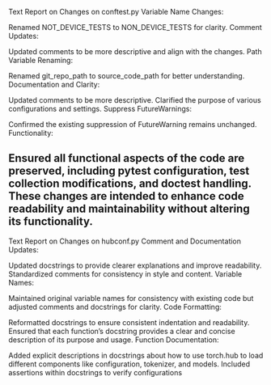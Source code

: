 Text Report on Changes on conftest.py
Variable Name Changes:

Renamed NOT_DEVICE_TESTS to NON_DEVICE_TESTS for clarity.
Comment Updates:

Updated comments to be more descriptive and align with the changes.
Path Variable Renaming:

Renamed git_repo_path to source_code_path for better understanding.
Documentation and Clarity:

Updated comments to be more descriptive.
Clarified the purpose of various configurations and settings.
Suppress FutureWarnings:

Confirmed the existing suppression of FutureWarning remains unchanged.
Functionality:

Ensured all functional aspects of the code are preserved, including pytest configuration, test collection modifications, and doctest handling.
These changes are intended to enhance code readability and maintainability without altering its functionality.
---------------------------------------------------------------------------------------------------------------
Text Report on Changes on hubconf.py
Comment and Documentation Updates:

Updated docstrings to provide clearer explanations and improve readability.
Standardized comments for consistency in style and content.
Variable Names:

Maintained original variable names for consistency with existing code but adjusted comments and docstrings for clarity.
Code Formatting:

Reformatted docstrings to ensure consistent indentation and readability.
Ensured that each function’s docstring provides a clear and concise description of its purpose and usage.
Function Documentation:

Added explicit descriptions in docstrings about how to use torch.hub to load different components like configuration, tokenizer, and models.
Included assertions within docstrings to verify configurations
